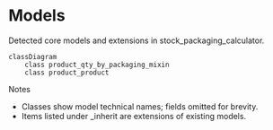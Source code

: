 # Models

Detected core models and extensions in stock_packaging_calculator.

```mermaid
classDiagram
    class product_qty_by_packaging_mixin
    class product_product
```

Notes
- Classes show model technical names; fields omitted for brevity.
- Items listed under _inherit are extensions of existing models.
